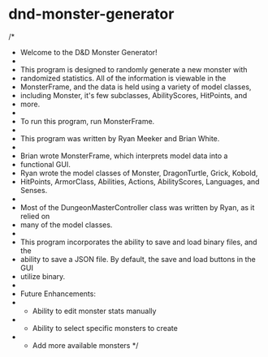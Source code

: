 # dnd-monster-generator
/*
 * Welcome to the D&D Monster Generator!
 * 
 * This program is designed to randomly generate a new monster with
 * randomized statistics. All of the information is viewable in the
 * MonsterFrame, and the data is held using a variety of model classes,
 * including Monster, it's few subclasses, AbilityScores, HitPoints, and
 * more.
 * 
 * To run this program, run MonsterFrame.
 * 
 * This program was written by Ryan Meeker and Brian White.
 * 
 * Brian wrote MonsterFrame, which interprets model data into a
 * functional GUI.
 * Ryan wrote the model classes of Monster, DragonTurtle, Grick, Kobold,
 * HitPoints, ArmorClass, Abilities, Actions, AbilityScores, Languages, and Senses.
 * 
 * Most of the DungeonMasterController class was written by Ryan, as it relied on
 * many of the model classes.
 * 
 * This program incorporates the ability to save and load binary files, and the
 * ability to save a JSON file. By default, the save and load buttons in the GUI
 * utilize binary.
 * 
 * Future Enhancements:
 * - Ability to edit monster stats manually
 * - Ability to select specific monsters to create
 * - Add more available monsters
 */
